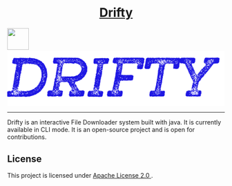 <h1 align=center><a href="https://github.com/SaptarshiSarkar12/Drifty">Drifty</a></h1>
<p float="left">
    <img src="https://github.com/SaptarshiSarkar12/Drifty/blob/master/Drifty.ico" width="50" height="50">
    <img align=center src="https://github.com/SaptarshiSarkar12/Drifty/blob/master/Drifty%20Banner.png">
</p>

---
Drifty is an interactive File Downloader system built with java. It is currently available in CLI mode. It is an open-source project and is open for contributions. 

## License
This project is licensed under [Apache License 2.0
](https://github.com/SaptarshiSarkar12/Drifty/blob/master/LICENSE) .
